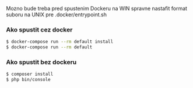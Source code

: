 Mozno bude treba pred spustenim Dockeru na WIN spravne nastafit format suboru na UNIX pre .docker/entrypoint.sh 

### Ako spustit cez docker

```bash
$ docker-compose run --rm default install 
$ docker-compose run --rm default
```

### Ako spustit bez dockeru

```bash
$ composer install
$ php bin/console
```
